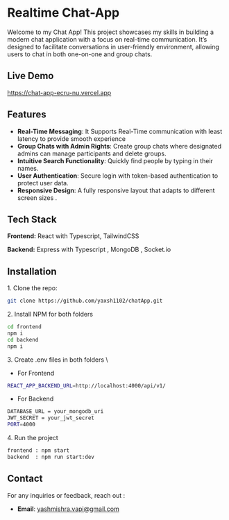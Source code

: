 # Realtime Chat-App


Welcome to my Chat App! This project showcases my skills in building a modern chat application with a focus on real-time communication. It’s designed to facilitate conversations in user-friendly environment, allowing users to chat  in both one-on-one and group chats.

## Live Demo

https://chat-app-ecru-nu.vercel.app

## Features

- **Real-Time Messaging**: It Supports Real-Time communication with least latency to provide smooth experience
- **Group Chats with Admin Rights**: Create group chats where designated admins can manage participants and delete groups.
- **Intuitive Search Functionality**: Quickly find  people by typing in their names.
- **User Authentication**: Secure login with token-based authentication to protect user data.
- **Responsive Design**: A fully responsive layout that adapts to different screen sizes .

## Tech Stack

**Frontend:** React with Typescript, TailwindCSS

**Backend:**  Express with Typescript , MongoDB , Socket.io

## Installation

 1\. Clone the repo:
```bash
git clone https://github.com/yaxsh1102/chatApp.git
```
2\. Install NPM for both folders
```bash
cd frontend 
npm i 
cd backend
npm i 
```
3\. Create .env files in both folders \
   * For Frontend
```bash
REACT_APP_BACKEND_URL=http://localhost:4000/api/v1/
```
* For Backend 
 ```bash
DATABASE_URL = your_mongodb_uri
JWT_SECRET = your_jwt_secret
PORT=4000
```
4\. Run the project
```bash 
frontend : npm start 
backend  : npm run start:dev
```

## Contact

For any inquiries or feedback, reach out :

- **Email**: yashmishra.vapi@gmail.com



